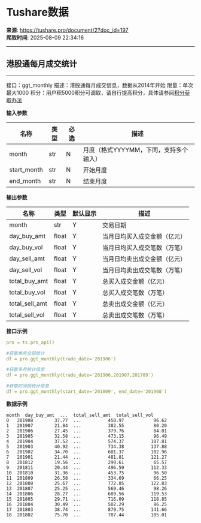 # Tushare数据

**来源**: https://tushare.pro/document/2?doc_id=197  
**爬取时间**: 2025-08-09 22:34:16

---

## 港股通每月成交统计

---

接口：ggt\_monthly
描述：港股通每月成交信息，数据从2014年开始
限量：单次最大1000
积分：用户积5000积分可调取，请自行提高积分，具体请参阅[积分获取办法](https://tushare.pro/document/1?doc_id=13)

**输入参数**

| 名称 | 类型 | 必选 | 描述 |
| --- | --- | --- | --- |
| month | str | N | 月度（格式YYYYMM，下同，支持多个输入） |
| start\_month | str | N | 开始月度 |
| end\_month | str | N | 结束月度 |

**输出参数**

| 名称 | 类型 | 默认显示 | 描述 |
| --- | --- | --- | --- |
| month | str | Y | 交易日期 |
| day\_buy\_amt | float | Y | 当月日均买入成交金额（亿元） |
| day\_buy\_vol | float | Y | 当月日均买入成交笔数（万笔） |
| day\_sell\_amt | float | Y | 当月日均卖出成交金额（亿元） |
| day\_sell\_vol | float | Y | 当月日均卖出成交笔数（万笔） |
| total\_buy\_amt | float | Y | 总买入成交金额（亿元） |
| total\_buy\_vol | float | Y | 总买入成交笔数（万笔） |
| total\_sell\_amt | float | Y | 总卖出成交金额（亿元） |
| total\_sell\_vol | float | Y | 总卖出成交笔数（万笔） |

**接口示例**

```yaml
pro = ts.pro_api()

#获取单月全部统计
df = pro.ggt_monthly(trade_date='201906')

#获取多月统计信息
df = pro.ggt_monthly(trade_date='201906,201907,201709')

#获取时间段统计信息
df = pro.ggt_monthly(start_date='201809', end_date='201908')
```

**数据示例**

```
month  day_buy_amt  ...  total_sell_amt  total_sell_vol
0   201908        37.77  ...          450.97           96.62
1   201907        21.84  ...          382.55           80.20
2   201906        27.45  ...          379.76           84.01
3   201905        32.58  ...          473.15           96.49
4   201904        37.52  ...          574.37          107.81
5   201903        40.92  ...          734.38          137.88
6   201902        34.70  ...          601.37          102.96
7   201901        21.44  ...          481.81          121.27
8   201812        19.56  ...          299.61           65.57
9   201811        20.44  ...          496.59          112.33
10  201810        31.36  ...          453.75           96.50
11  201809        26.58  ...          334.69           66.25
12  201808        25.67  ...          772.85          122.83
13  201807        25.25  ...          569.46           98.26
14  201806        28.27  ...          689.56          119.53
15  201805        29.71  ...          716.09          118.85
16  201804        30.49  ...          502.29           86.25
17  201803        38.74  ...          879.75          141.66
18  201802        75.70  ...          787.44          105.01
```
